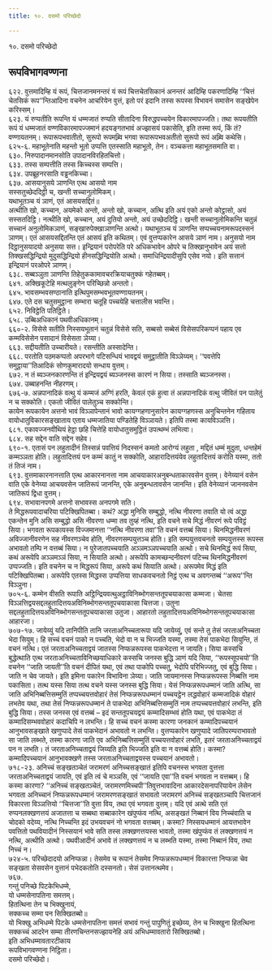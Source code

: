 ```yaml
---
title: १०. दसमो परिच्छेदो

---
```

१०. दसमो परिच्छेदो  


## रूपविभागवण्णना

६२२. वुत्तमादिम्हि यं रूपं, चित्तजानमनन्तरं यं रूपं चित्तचेतसिकानं अनन्तरं आदिम्हि पकरणादिम्हि ‘‘चित्तं चेतसिकं रूप’’न्तिआदिना वचनेन आचरियेन वुत्तं, इतो परं इदानि तस्स रूपस्स विभावनं समासेन सङ्खेपेन करिस्सम्।  
६२३. यं रुप्पतीति रूपन्ति यं धम्मजातं रुप्पति सीतादिना विरुद्धपच्चयेन विकारमापज्जति। तथा रूपयतीति रूपं यं धम्मजातं वण्णविकारमापज्जमानं हदयङ्गतभावं अज्झासयं पकासेति, इति तस्मा रूपं, किं तं? वण्णायतनम्। रूपारूपभवातीतो, सुरूपो रूपमब्र्वि भगवा रूपारूपभवअतीतो सुरूपो रूपं अब्र्वि कथेसि।  
६२५-६. महाभूतेनाति महन्तो भूतो उप्पत्ति एतस्साति महाभूतो, तेन। वञ्चकत्ता महाभूतसमाति वा।  
६३०. निरुपादानमानसोति उपादानविरहितचित्तो।  
६३३. तस्स सम्पत्तीति तस्स किच्चस्स सम्पत्ति।  
६३४. उपब्रूहनरसाति वड्ढनकिच्चा।  
६३७. आसयानुसये ञाणन्ति एत्थ आसयो नाम  
सस्सतुच्छेददिट्ठी च, खन्ती सच्चानुलोमिकम्।  
यथाभूतञ्च यं ञाणं, एतं आसयसद्दितं॥  
अत्थीति खो, कच्चान, अयमेको अन्तो, अन्तो खो, कच्चान, अत्थि इति अयं एको अन्तो कोट्ठासो, अयं सस्सतदिट्ठि। नत्थीति खो, कच्चान, अयं दुतियो अन्तो, अयं उच्छेददिट्ठि। खन्ती सच्चानुलोमिकन्ति चतुन्नं सच्चानं अनुलोमिकञाणं, सङ्खारुपेक्खाञाणन्ति अत्थो। यथाभूतञ्च यं ञाणन्ति सप्पच्चयनामरूपदस्सनं ञाणम्। एतं आसयसद्दितन्ति एतं आसयं इति कथितम्। एवं वुत्तप्पकारेन आसये ञाणं नाम। अनुसयो नाम दिट्ठानुसयादयो अनुसया सत्त। इन्द्रियानं परोपरेति परे अधिकभावेन ओपरे च तिक्खानुभावेन अयं सत्तो तिक्खसद्धिन्द्रियो मुदुसद्धिन्द्रियो हीनसद्धिन्द्रियोति अत्थो। समाधिन्द्रियादीसुपि एसेव नयो। इति सत्तानं इन्द्रियानं परओपरे ञाणम्।  
६३८. सब्बञ्ञुता ञाणन्ति तिहेतुककामावचरक्रियाचतुक्कं गहेतब्बम्।  
६४१. अक्खिकूटेहि मत्थलुङ्गेन परिच्छिन्नो अन्ततो।  
६४५. भावसम्भवसण्ठानाति इत्थिपुमसम्भवभूतवण्णायतनम्।  
६४७. एते दस चतुसमुट्ठाना सम्भारा चतूहि पच्चयेहि चत्तालीस भवन्ति।  
६५२. निविट्ठेति पतिट्ठिते।  
६५८. उब्बिअधिकानं पथवीअधिकानम्।  
६६०-२. विसेसे सतीति निस्सयभूतानं चतुन्नं विसेसे सति, सब्बसो सब्बेसं विसेसपरिकप्पनं पहाय एव कम्मविसेसेन पसादानं विसेसता ञेय्या।  
६६३. सद्दीयतीति उच्चारीयते। रसन्तीति अस्सादेन्ति।  
६६८. परतोति पठमकप्पतो अपरभागे पटिसन्धियं भावद्वयं समुट्ठातीति विञ्ञेय्यम्। ‘‘पवत्तेपि समुट्ठाया’’तिआदिकं सोणकुमारादयो सन्धाय वुत्तम्।  
६७२. न तं ब्यञ्जनकारणन्ति तं इन्द्रियद्वयं ब्यञ्जनस्स कारणं न सिया। तस्साति ब्यञ्जनस्स।  
६७४. उब्बाहनन्ति नीहरणम्।  
६७६-७. अन्नपानादिकं वत्थु यं कम्मजं अग्गिं हरति, केवलं एकं हुत्वा तं अन्नपानादिकं वत्थु जीवितं पन पालेतुं न च सक्कोति। एकतो जीवितं पालेतुञ्च सक्कोन्ति।  
कायेन रूपकायेन अत्तनो भावं विञ्ञापेन्तानं भावो कायग्गहणानुसारेन कायग्गहणस्स अनुचिन्तनेन गहिताय वायोधातुविकारसङ्खाताय एताय धम्मजातिया पण्डितेहि विञ्ञायते। इतिपि तस्मा कायविञ्ञत्ति।  
६८१. एकावज्जनवीथियं हेट्ठा छहि चित्तेहि वायोधातुसमुट्ठितं उपत्थम्भं लभित्वा।  
६८४. सह सद्देन वाति सद्देन सहेव।  
६९०-१. एतासं पन लहुतादीनं तिस्सन्नं पवत्तियं निदस्सनं कमतो आरोग्यं लहुता , मद्दितं धम्मं मुदुता, धन्तहेमं कम्मञ्ञता होति। लहुतादित्तयं पन कम्मं कातुं न सक्कोति, आहारादित्तयंयेव लहुतादित्तयं करोति यस्मा, ततो तं तिजं नाम।  
६९३. वुत्तमाकारनानत्ताति एत्थ आकारनानत्ता नाम आचयाकारअनुबन्धताकारवसेन वुत्तम्। वेनेय्यानं वसेन वाति एके वेनेय्या आचयवसेन जातिरूपं जानन्ति, एके अनुबन्धतावसेन जानन्ति। इति वेनेय्यानं जाननवसेन जातिरूपं द्विधा वुत्तम्।  
६९४. सभावानपगमे अत्तनो सभावस्स अनपगमे सति।  
ते मिद्धरूपवादाचरिया पटिक्खिपितब्बा। कथं? अद्धा मुनिसि सम्बुद्धो, नत्थि नीवरणा तवाति यो त्वं अद्धा एकन्तेन मुनि असि सम्बुद्धो असि नीवरणा धम्मा तव तुय्हं नत्थि, इति वचने सचे मिद्धं नीवरणं रूपे पविट्ठं सिया। भगवता रूपकायस्स विज्जमानत्ता ‘‘नत्थि नीवरणा तवा’’ति वचनं वत्तब्बं सिया। थिनमिद्धनीवरणं अविज्जानीवरणेन सह नीवरणञ्चेव होति, नीवरणसम्पयुत्तञ्च होति। इति सम्पयुत्तवचनतो सम्पयुत्तस्स रूपस्स अभावतो तम्पि न वत्तब्बं सिया। न पुरेजातपच्चयाति अञ्ञमञ्ञपच्चयाति अत्थो। सचे थिनमिद्धं रूपं सिया, कथं अरूपेपि अञ्ञमञ्ञं सिया, न सियाति अत्थो। अरूपेपि कामच्छन्दनीवरणं पटिच्च थिनमिद्धनीवरणं उप्पज्जति। इति वचनेन च न मिद्धरूपं सिया, अरूपे कथं सियाति अत्थो। अरूपमेव मिद्धं इति पटिक्खिपितब्बा। अरूपेपि एतस्स मिद्धस्स उप्पत्तिया साधकवचनतो निट्ठं एत्थ च अवगन्तब्बं ‘‘अरूप’’न्ति विञ्ञुना।  
७०५-६. कम्मेन वीसति रूपाति अट्ठिन्द्रियवत्थुअट्ठाविनिब्भोगसन्ततूपचयाकासा कम्मजा। चेतसा विञ्ञत्तिद्वयसद्दलहुतादित्तयअविनिब्भोगसन्ततूपचयाकासा चित्तजा। उतुना सद्दलहुतादित्तयअविनिब्भोगसन्ततूपचयाकासा उतुजा। आहारतो लहुतादित्तयअविनिब्भोगसन्ततूपचयाकासा आहारजा।  
७०७-१७. जायेय्युं यदि तानिपीति तानि जरताअनिच्चतारूपा यदि जायेय्युं, एवं सन्ते तु तेसं जरताअनिच्चता भेदा सियुम्। हि सच्चं वचनं पाको न पच्चति, भेदो वा न च भिज्जति यस्मा, तस्मा तेसं पाकभेदा सियुन्ति, तं वचनं नत्थि। एतं जरताअनिच्चताद्वयं जातस्स निप्फन्नरूपस्स पाकभेदत्ता न जायति। सिया कस्सचि बुद्धेत्थाति एत्थ जरताअनिच्चताविनिच्छयाधिकारे कस्सचि जनस्स बुद्धि ञाणं यदि सिया, ‘‘रूपस्सूपचयो’’ति वचनेन ‘‘जाति जायती’’ति वचनं दीपितं यथा, एवं तथा पाकोपि पच्चतु, भेदोपि परिभिज्जतु, एवं बुद्धि सिया। जाति न चेव जायते। इति इमिना पकारेन विभाविना ञेय्या। जाति जायमानस्स निप्फन्नरूपस्स निब्बत्ति नाम पकासिता। तत्थ यस्स सिया तत्थ वचने यस्स जनस्स बुद्धि सिया। येसं निप्फन्नरूपधम्मानं जाति अत्थि, सा जाति अभिनिब्बत्तिसम्मुतिं तप्पच्चयत्तवोहारं तेसं निप्फन्नरूपधम्मानं पच्चयट्ठेन लद्धवोहारं कम्मजादिकं वोहारं लभतेव यथा, तथा तेसं निप्फन्नरूपधम्मानं ते पाकभेदा अभिनिब्बत्तिसम्मुतिं नाम तप्पच्चयत्तवोहारं लभन्ति, इति बुद्धि सिया। तस्स जनस्स एवं वत्तब्बं – इदं सन्ततूपचयद्वयं कम्मादिसम्भवं होति यथा, एवं पाकभेदा तं कम्मादिसम्भववोहारं कदाचिपि न लभन्ति। हि सच्चं वचनं कस्मा कारणा जनकानं कम्मादिपच्चयानं आनुभावसङ्खाते खणुप्पादे तेसं पाकभेदानं अभावतो न लभन्ति। वुत्तप्पकारेन खणुप्पादे जातिपरम्पराभावतो सा जाति लब्भते, तस्मा कारणा जाति एव अभिनिब्बत्तिसम्मुतिं पच्चयत्तवोहारं लभति, इतरं जरताअनिच्चताद्वयं पन न लभति। तं जरताअनिच्चताद्वयं जिय्यति इति भिज्जति इति वा न वत्तब्बं होति। कस्मा? कम्मादिपच्चयानं आनुभावक्खणे तस्स जरताअनिच्चताद्वयस्स पच्चयानं अभावतो।  
७१८-२३. अनिच्चं सङ्खतञ्चेतं जरामरणं अनिच्चसङ्खातं इतिपि वचनस्स भगवता वुत्तत्ता जरताअनिच्चताद्वयं जायति, एवं इति त्वं चे मञ्ञसि, एवं ‘‘जायति एवा’’ति वचनं भगवता न वत्तब्बम्। हि कस्मा कारणा? ‘‘अनिच्चं सङ्खतञ्चेतं, जरामरणमिच्चपी’’तिवुत्तभावादिना आकारदेसनापरियायेन लेसेन भगवता अनिच्चानं निप्फन्नरूपधम्मानं जरामरणसङ्खातं सभावतो जरामरणं अनिच्चं सङ्खतञ्चापि चित्तजानं विकारत्ता विञ्ञत्तियो ‘‘चित्तजा’’ति वुत्ता विय, तथा एवं भगवता वुत्तम्। यदि एवं अत्थे सति एतं रुप्पनलक्खणत्तयं अजातत्ता च सब्बथा सब्बाकारेन खंपुप्फंव नत्थि, असङ्खतं निब्बानं विय निच्चंवाति च चोदको वदेय्य, नत्थि निच्चन्ति इदं उभयवचनं नो भगवता वत्तब्बम्। कस्मा? निस्सयधम्मानं आयत्तभावेन पवत्तितो पथवियादीनं निस्सयानं भावे सति तस्स लक्खणत्तयस्स भावतो, तस्मा खंपुप्फंव तं लक्खणत्तयं न नत्थि, अत्थीति अत्थो। पथवीआदीनं अभावे तं लक्खणत्तयं न च लब्भति यस्मा, तस्मा निब्बानं विय, तथा निच्चं न।  
७२४-५. परिच्छेदादयो अनिप्फन्ना। तेसमेव च रूपानं तेसमेव निप्फन्नरूपधम्मानं विकारत्ता निप्फन्ना चेव सङ्खता सेसवसेन वुत्तानं पभेदकतोति दस्सनतो। सेसं उत्तानत्थमेव।  
७६७.  
गन्तुं पनिच्छे पिटकेभिधम्मे,  
यो धम्मसेनापतिना समत्तम्।  
हितत्थिना तेन च भिक्खुनायं,  
सक्कच्च सम्मा पन सिक्खितब्बो॥  
यो भिक्खु अभिधम्मे पिटके धम्मसेनापतिना समत्तं सभावं गन्तुं पापुणितुं इच्छेय्य, तेन च भिक्खुना हितत्थिना सक्कच्चं आदरेन सम्मा तीरणचिन्तनसज्झायनेहि अयं अभिधम्मावतारो सिक्खितब्बो।  
इति अभिधम्मावतारटीकाय  
रूपविभागवण्णना निट्ठिता।  
दसमो परिच्छेदो।  